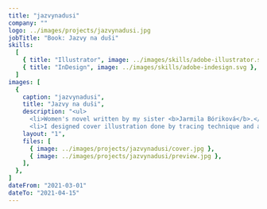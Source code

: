 ```yaml
---
title: "jazvynadusi"
company: ""
logo: ../images/projects/jazvynadusi.jpg
jobTitle: "Book: Jazvy na duši"
skills:
  [
    { title: "Illustrator", image: ../images/skills/adobe-illustrator.svg },
    { title: "InDesign", image: ../images/skills/adobe-indesign.svg },
  ]
images: [
  {
    caption: "jazvynadusi",
    title: "Jazvy na duši",
    description: "<ul>
      <li>Women's novel written by my sister <b>Jarmila Bóriková</b>.</li>
      <li>I designed cover illustration done by tracing technique and also acting as typesetter.</li></ul>",
    layout: "1",
    files: [
      { image: ../images/projects/jazvynadusi/cover.jpg },
      { image: ../images/projects/jazvynadusi/preview.jpg },
    ],
  },
]
dateFrom: "2021-03-01"
dateTo: "2021-04-15"
---
```

